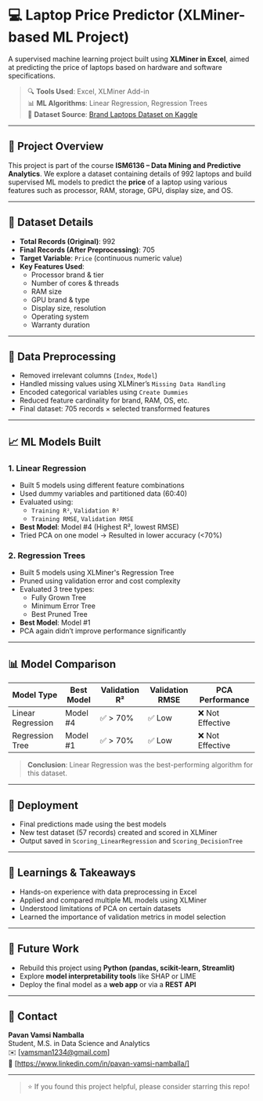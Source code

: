 # 💻 Laptop Price Predictor (XLMiner-based ML Project)

A supervised machine learning project built using **XLMiner in Excel**, aimed at predicting the price of laptops based on hardware and software specifications.

> 🔍 **Tools Used**: Excel, XLMiner Add-in  
> 📊 **ML Algorithms**: Linear Regression, Regression Trees  
> 📁 **Dataset Source**: [Brand Laptops Dataset on Kaggle](https://www.kaggle.com/datasets/bhavikjikadara/brand-laptops-dataset)

---

## 📌 Project Overview

This project is part of the course **ISM6136 – Data Mining and Predictive Analytics**. We explore a dataset containing details of 992 laptops and build supervised ML models to predict the **price** of a laptop using various features such as processor, RAM, storage, GPU, display size, and OS.

---

## 📂 Dataset Details

- **Total Records (Original)**: 992  
- **Final Records (After Preprocessing)**: 705  
- **Target Variable**: `Price` (continuous numeric value)  
- **Key Features Used**:
  - Processor brand & tier
  - Number of cores & threads
  - RAM size
  - GPU brand & type
  - Display size, resolution
  - Operating system
  - Warranty duration

---

## 🧹 Data Preprocessing

- Removed irrelevant columns (`Index`, `Model`)
- Handled missing values using XLMiner’s `Missing Data Handling`
- Encoded categorical variables using `Create Dummies`
- Reduced feature cardinality for brand, RAM, OS, etc.
- Final dataset: 705 records × selected transformed features

---

## 📈 ML Models Built

### 1. **Linear Regression**
- Built 5 models using different feature combinations
- Used dummy variables and partitioned data (60:40)
- Evaluated using:
  - `Training R²`, `Validation R²`
  - `Training RMSE`, `Validation RMSE`
- **Best Model**: Model #4 (Highest R², lowest RMSE)
- Tried PCA on one model → Resulted in lower accuracy (<70%)

### 2. **Regression Trees**
- Built 5 models using XLMiner's Regression Tree
- Pruned using validation error and cost complexity
- Evaluated 3 tree types:
  - Fully Grown Tree
  - Minimum Error Tree
  - Best Pruned Tree
- **Best Model**: Model #1
- PCA again didn’t improve performance significantly

---

## 📊 Model Comparison

| Model Type         | Best Model | Validation R² | Validation RMSE | PCA Performance |
|--------------------|------------|----------------|------------------|------------------|
| Linear Regression  | Model #4   | ✅ > 70%        | ✅ Low            | ❌ Not Effective |
| Regression Tree    | Model #1   | ✅ > 70%        | ✅ Low            | ❌ Not Effective |

> **Conclusion**: Linear Regression was the best-performing algorithm for this dataset.

---

## 🚀 Deployment

- Final predictions made using the best models
- New test dataset (57 records) created and scored in XLMiner
- Output saved in `Scoring_LinearRegression` and `Scoring_DecisionTree`

---

## 📌 Learnings & Takeaways

- Hands-on experience with data preprocessing in Excel
- Applied and compared multiple ML models using XLMiner
- Understood limitations of PCA on certain datasets
- Learned the importance of validation metrics in model selection

---

## 🔮 Future Work

- Rebuild this project using **Python (pandas, scikit-learn, Streamlit)**  
- Explore **model interpretability tools** like SHAP or LIME  
- Deploy the final model as a **web app** or via a **REST API**

---

## 📧 Contact

**Pavan Vamsi Namballa**  
Student, M.S. in Data Science and Analytics  
✉️ [vamsman1234@gmail.com]  
🔗 [https://www.linkedin.com/in/pavan-vamsi-namballa/]

---

> ⭐ If you found this project helpful, please consider starring this repo!
